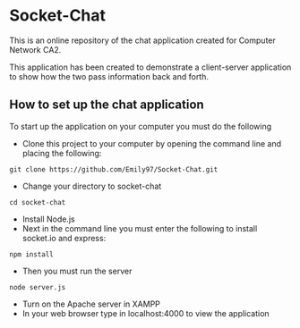 # Socket-Chat

This is an online repository of the chat application created for Computer Network CA2. 

This application has been created to demonstrate a client-server application to show how the two pass information back and forth. 

## How to set up the chat application
To start up the application on your computer you must do the following

- Clone this project to your computer by opening the command line and placing the following:
```
git clone https://github.com/Emily97/Socket-Chat.git
```
- Change your directory to socket-chat
```
cd socket-chat
```
- Install Node.js
- Next in the command line you must enter the following to install socket.io and express:
```
npm install
```
- Then you must run the server
```
node server.js
``` 
- Turn on the Apache server in XAMPP
- In your web browser type in localhost:4000 to view the application
